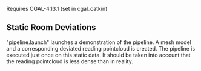 Requires CGAL-4.13.1 (set in cgal_catkin)


## Static Room Deviations

"pipeline.launch" launches a demonstration of the pipeline. A mesh model and a corresponding deviated reading pointcloud is created. The pipeline is executed just once on this static data. It should be taken into account that the reading pointcloud is less dense than in reality.